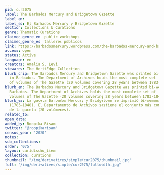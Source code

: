 ```yaml
---
pid: cur2075
label: The Barbados Mercury and Bridgetown Gazette
label_en:
label_es: El Barbados Mercury y Bridgetown Gazette
section: Collections & Curations
genre: Thematic Curations
claimed_genre_en: public workshops
claimed_genre_es: talleres públicos
link: https://barbadosmercury.wordpress.com/the-barbados-mercury-and-bridgetown-gazette/
access: open
status: Active
language: en
creators: Amalia S. Levi
stewards: The HeritEdge Collection
blurb_orig: The Barbados Mercury and Bridgetown Gazette ​was ​printed​ ​bi-weekly​
  ​in​ ​Barbados. The Department of​ ​Archives holds ​the​ ​most​ ​complete​ ​set​
  ​of​ ​volumes​ ​of​ ​​The Gazette (20 volumes covering 28 years between 1783-1848).
blurb_en: The Barbados Mercury and Bridgetown Gazette ​was ​printed​ ​bi-weekly​ ​in​
  ​Barbados. The Department of​ ​Archives holds ​the​ ​most​ ​complete​ ​set​ ​of​
  ​volumes​ ​of​ ​​The Gazette (20 volumes covering 28 years between 1783-1848).
blurb_es: La gaceta Barbados Mercury y Bridgetown se imprimió bi-semanalmente en Barbados
  (1783–1848). El Departamento de Archivos sostiene el conjunto más completo de volúmenes
  de la gaceta (20 volúmenes).
related_to:
open_data:
added_by: Roopika Risam
twitter: "@roopikarisam"
census_year: '2020'
notes:
sub_collections:
order: '075'
layout: caridischo_item
collection: curations
thumbnail: "/img/derivatives/simple/cur2075/thumbnail.jpg"
full: "/img/derivatives/simple/cur2075/fullwidth.jpg"
---
```

